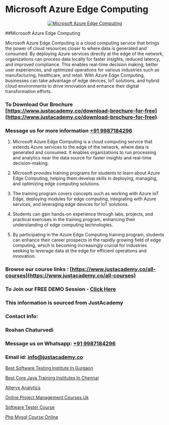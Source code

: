 # Microsoft Azure Edge Computing

<p align="center">
  <a href="https://justacademy.co/course-detail/microsoft-azure-training">
    <img src="https://justacademy.co/storage2/course_image/1708336833_course_image.png" alt="Microsoft Azure Edge Computing">
  </a>
</p>
##Microsoft Azure Edge Computing

Microsoft Azure Edge Computing is a cloud computing service that brings the power of cloud resources closer to where data is generated and consumed. By deploying Azure services directly at the edge of the network, organizations can process data locally for faster insights, reduced latency, and improved compliance. This enables real-time decision making, better user experiences, and optimized operations for various industries such as manufacturing, healthcare, and retail. With Azure Edge Computing, businesses can take advantage of edge devices, IoT solutions, and hybrid cloud environments to drive innovation and enhance their digital transformation efforts.
### To Download Our Brochure [https://www.justacademy.co/download-brochure-for-free](https://www.justacademy.co/download-brochure-for-free)
### Message us for more information [+91 9987184296](https://api.whatsapp.com/send?phone=919987184296)
1) Microsoft Azure Edge Computing is a cloud computing service that extends Azure services to the edge of the network, where data is generated and consumed. It enables organizations to run processing and analytics near the data source for faster insights and real-time decision-making.

2) Microsoft provides training programs for students to learn about Azure Edge Computing, helping them develop skills in deploying, managing, and optimizing edge computing solutions.

3) The training program covers concepts such as working with Azure IoT Edge, deploying modules for edge computing, integrating with Azure services, and leveraging edge devices for IoT solutions.

4) Students can gain hands-on experience through labs, projects, and practical exercises in the training program, enhancing their understanding of edge computing technologies.

5) By participating in the Azure Edge Computing training program, students can enhance their career prospects in the rapidly growing field of edge computing, which is becoming increasingly crucial for industries seeking to leverage data at the edge for efficient operations and innovation.

### Browse our course links : [https://www.justacademy.co/all-courses](https://www.justacademy.co/all-courses) 
### To Join our FREE DEMO Session - [Click Here](https://www.justacademy.co/register-for-course-demo)


### This information is sourced from JustAcademy
### Contact Info:
### Roshan Chaturvedi
### Message us on Whatsapp: [+91 9987184296](https://api.whatsapp.com/send?phone=919987184296)
### Email id: [info@justacademy.co](mailto:info@justacademy.co)
                
[Best Software Testing Institute In Gurgaon](https://www.linkedin.com/pulse/best-software-testing-institute-gurgaon-dyxye?trackingId=raa2BV5MmVnv8VQifKS9MQ%3D%3D&lipi=urn%3Ali%3Apage%3Ad_flagship3_company_admin%3Buc3eZLF6QYysxJ31cjrhRA%3D%3D)

[Best Core Java Training Institutes In Chennai](https://www.linkedin.com/pulse/best-core-java-training-institutes-chennai-justacademy-hyderabad-hzfjc?trackingId=hRceEWg2vIkhk0ExoTSGrw%3D%3D&lipi=urn%3Ali%3Apage%3Ad_flagship3_company_admin%3BHOARzOn6RjSLHiGUJj0uqA%3D%3D)

[Alteryx Analytics](https://medium.com/@abhidnya.1068/alteryx-analytics-0ee5670ac2c2)

[Online Project Management Courses Uk](https://medium.com/@kumarishimmi99/online-project-management-courses-uk-5c5f93393fc0)

[Software Tester Course](https://justacademyin.github.io/justacademy/software-tester-course)

[Php Mysql Course Online](https://justacademyin.github.io/justacademy/php-mysql-course-online)

